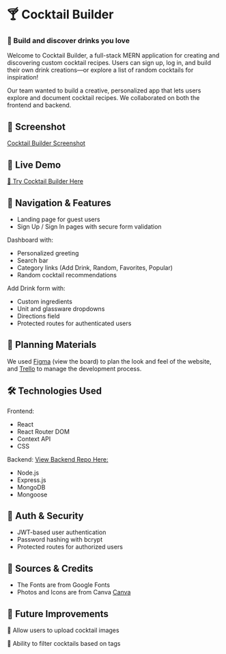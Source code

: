 # 🍸 Cocktail Builder 

### 🍹 Build and discover drinks you love

Welcome to Cocktail Builder, a full-stack MERN application for creating and discovering custom cocktail recipes. Users can sign up, log in, and build their own drink creations—or explore a list of random cocktails for inspiration!

Our team wanted to build a creative, personalized app that lets users explore and document cocktail recipes. We collaborated on both the frontend and backend.

## 📸 Screenshot
[Cocktail Builder Screenshot](/src/assets/images/cocktail-builder-cover.png)  

## 🚀 Live Demo
[📝 Try Cocktail Builder Here](https://placehold.co/)


## 🧭 Navigation & Features
- Landing page for guest users
- Sign Up / Sign In pages with secure form validation

Dashboard with:
- Personalized greeting
- Search bar
- Category links (Add Drink, Random, Favorites, Popular)
- Random cocktail recommendations

Add Drink form with:
- Custom ingredients
- Unit and glassware dropdowns
- Directions field
- Protected routes for authenticated users


## 🎨 Planning Materials
We used [Figma](https://www.figma.com/design/0wn8PXxEaKEn148ovLZarL/Cocktail-Builder-App?node-id=63-120&t=fqpVLOUCcquVKavF-1) (view the board) to plan the look and feel of the website, and [Trello](https://trello.com/invite/b/67f00fd1b4f9f732341a7af5/ATTI7c85234dd070e10faa3a2e8b369b6f42B59E8884/basic-board) to manage the development process. 


## 🛠️ Technologies Used
Frontend:
- React
- React Router DOM
- Context API
- CSS 

Backend: 
[View Backend Repo Here:](https://github.com/suleecao/cocktail-builder-backend)
- Node.js
- Express.js
- MongoDB
- Mongoose

## 🔐 Auth & Security
- JWT-based user authentication
- Password hashing with bcrypt
- Protected routes for authorized users

## 📝 Sources & Credits
- The Fonts are from Google Fonts
- Photos and Icons are from Canva [Canva](www.canva.com)

## 🔮 Future Improvements
🔹 Allow users to upload cocktail images

🔹 Ability to filter cocktails based on tags

